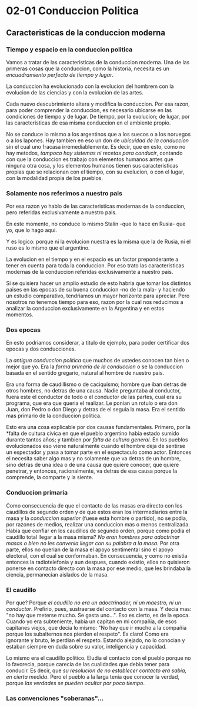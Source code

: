 # 02-01 Conduccion Politica

## Caracteristicas de la conduccion moderna

### Tiempo y espacio en la conduccion politica

Vamos a tratar de las caracteristicas de la conduccion moderna. 
Una de las primeras cosas que la conduccion, como la historia, 
necesita es un *encuadramiento perfecto de tiempo y lugar*.

La conduccion ha evolucionado con la evolucion del hombrem con la
evolucion de las ciencias y con la evolucion de las artes.

Cada nuevo descubrimiento altera y modifica la conduccion. 
Por esa razon, para poder comprender la conduccion, es necesario
ubicarse en las condiciones de tiempo y de lugar. De tiempo, 
por la evolucion; de lugar, por las caracteristicas de esa misma
conduccion en el ambiente propio.

No se conduce lo mismo a los argentinos que a los suecos o a los
noruegos o a los lapones. Hay tambien en eso un don de *ubicuidad
de la conduccion* sin el cual uno fracasa irremediablemente. Es decir,
que en esto, como no hay metodos, *tampoco hay sistemas ni recetas
para conducir*, contando con que la conduccion es trabajo con elementos
humanos antes que ninguna otra cosa, y los elementos humanos tienen sus
caracteristicas propias que se relacionan con el tiempo, con su evolucion,
o con el lugar, con la modalidad propia de los pueblos.

### Solamente nos referimos a nuestro pais

Por esa razon yo hablo de las caracteristicas modernas de la conduccion,
pero referidas exclusivamente a nuestro pais.

En este momento, no conduce lo mismo Stalin -que lo hace en Rusia- que yo,
que lo hago aqui.

Y es logico: porque ni la evolucion nuestra es la misma que la de Rusia,
ni el ruso es lo mismo que el argentino.

La evolucion en el tiempo y en el espacio es un factor preponderante a 
tener en cuenta para toda la conduccion. Por eso trato las caracteristicas
modernas de la conduccion referidas exclusivamente a nuestro pais.

Si se quisiera hacer un amplio estudio de esto habria que tomar los 
distintos paises en las epocas de su buena conduccion -no de la mala- y
haciendo un estudio comparativo, tendriamos un mayor horizonte para 
apreciar. Pero nosotros no tenemos tiempo para eso, razon por la cual
nos reducimos a analizar la conduccion exclusivamente en la Argentina y
en estos momentos.

### Dos epocas

En esto podriamos considerar, a titulo de ejemplo, para poder certificar
dos epocas y dos conducciones.

La *antigua conduccion politica* que muchos de ustedes conocen tan bien 
o mejor que yo. Era la *forma primaria de la conduccion* o se la conduccion
basada en el sentido gregario, natural al hombre de nuestro pais.

Era una forma de caudillismo o de caciquismo; hombre que iban detras de
otros hombres, no detras de una causa. Nadie preguntaba al conductor,
fuera este el conductor de todo o el conductor de las partes, cual era
su programa, que era que queria el realizar. Le ponian un rotulo o era 
don Juan, don Pedro o don Diego y detras de el seguia la masa. Era el 
sentido mas primario de la conduccion politica.

Esto era una cosa explicable por dos causas fundamentales. Primero, por la
*falta de cultura civica en que el pueblo argentino habia estado sumido
durante tantos años; y tambien por *falta de cultura general*.
En los pueblos evolucionados eso viene naturalmente cuando el hombre deja 
de sentirse un espectador y pasa a tomar parte en el espectaculo como 
actor. Entonces el necesita saber algo mas y no solamente que va detras
de un hombre, sino detras de una idea o de una causa que quiere conocer,
que quiere penetrar, y entonces, racionalmente, va detras de esa causa
porque la comprende, la comparte y la siente.

### Conduccion primaria

Como consecuencia de que el contacto de las masas era directo con los 
caudillos de segundo orden y de que estos eran los intermediarios entre
la masa y la *conduccion superior* (fuese esta hombre o partido), no se
podia, por razones de medios, realizar una conduccion mas o menos 
centralizada. Habia que confiar en los caudillos de segundo orden, 
porque como podia el caudillo total llegar a la masa misma? *No eran
hombres para adoctrinar masas o bien no les convenia llegar con su
palabra a la masa*. Por otra parte, ellos no querian de la masa el 
apoyo sentimental sino el apoyo electoral, con el cual se conformaban.
En consecuencia, y como no existia entonces la radiotelefonia y aun
despues, cuando existio, ellos no quisieron ponerse en contacto directo
con la masa por ese medio, que les brindaba la ciencia, permanecian
aislados de la masa.

### El caudillo

Por que? Porque *el caudillo no era un adoctrinador, ni un maestro, ni
un conductor*. Prefirio, pues, sustraerse del contacto con la masa. 
Y decia mas: "no hay que meterse mucho. Se gasta uno...".
Eso es cierto, es de la epoca. Cuando yo era subteniente, habia un capitan
en mi compañia, de esos capitanes viejos, que decia lo mismo: "No hay que
ir mucho a la compañia porque los subalternos nos pierden el respeto".
Es claro! Como era ignorante y bruto, le perdian el respeto. Estando 
alejado, no lo conocian y estaban siempre en duda sobre su valor, 
inteligencia y capacidad.

Lo mismo era el caudillo politico. Eludia el contacto con el pueblo
porque no lo favorecia, porque carecia de las cualidades que debia
tener para conducir. Es decir, que *su resolucion de no establecer
contacto era sabia, en cierta medida*. Pero el pueblo a la larga tenia
que conocer la verdad, porque *las verdades se pueden ocultar por poco
tiempo*.

### Las convenciones "soberanas"...

